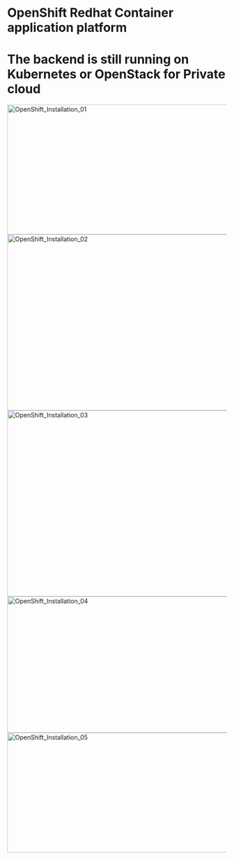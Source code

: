 # OpenShift Redhat Container application platform #
# The backend is still running on Kubernetes or OpenStack for Private cloud #

<img width="902" height="298" alt="OpenShift_Installation_01" src="https://github.com/user-attachments/assets/5c34aee1-f142-458d-bf05-4737dfe747bc" />
<img width="901" height="404" alt="OpenShift_Installation_02" src="https://github.com/user-attachments/assets/e1923309-1e4a-4d6b-8bd2-fd3d99ee992f" />
<img width="902" height="427" alt="OpenShift_Installation_03" src="https://github.com/user-attachments/assets/cc26fd35-9b23-4c62-985d-79ccce4ecdef" />
<img width="906" height="313" alt="OpenShift_Installation_04" src="https://github.com/user-attachments/assets/a5bc338d-f13e-450d-b02b-127b0047b6a3" />
<img width="764" height="275" alt="OpenShift_Installation_05" src="https://github.com/user-attachments/assets/962025fe-f5d6-4046-9acf-1cc9fc6c7669" />
